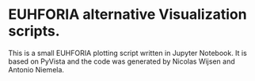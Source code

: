 # EUHFORIA alternative Visualization scripts.

This is a small EUHFORIA plotting script written in Jupyter Notebook. It is based on PyVista and the code was generated by Nicolas Wijsen and Antonio Niemela.
